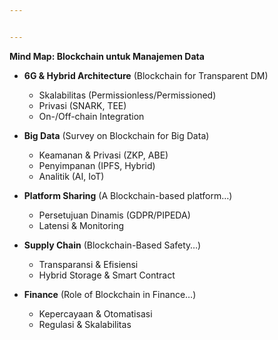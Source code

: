 ```yaml
---


---
```


<p><strong>Mind Map: Blockchain untuk Manajemen Data</strong></p>
<ul>
<li>
<p><strong>6G &amp; Hybrid Architecture</strong> (Blockchain for Transparent DM)</p>
<ul>
<li>Skalabilitas (Permissionless/Permissioned)</li>
<li>Privasi (SNARK, TEE)</li>
<li>On-/Off-chain Integration</li>
</ul>
</li>
<li>
<p><strong>Big Data</strong> (Survey on Blockchain for Big Data)</p>
<ul>
<li>Keamanan &amp; Privasi (ZKP, ABE)</li>
<li>Penyimpanan (IPFS, Hybrid)</li>
<li>Analitik (AI, IoT)</li>
</ul>
</li>
<li>
<p><strong>Platform Sharing</strong> (A Blockchain-based platform…)</p>
<ul>
<li>Persetujuan Dinamis (GDPR/PIPEDA)</li>
<li>Latensi &amp; Monitoring</li>
</ul>
</li>
<li>
<p><strong>Supply Chain</strong> (Blockchain-Based Safety…)</p>
<ul>
<li>Transparansi &amp; Efisiensi</li>
<li>Hybrid Storage &amp; Smart Contract</li>
</ul>
</li>
<li>
<p><strong>Finance</strong> (Role of Blockchain in Finance…)</p>
<ul>
<li>Kepercayaan &amp; Otomatisasi</li>
<li>Regulasi &amp; Skalabilitas</li>
</ul>
</li>
</ul>

